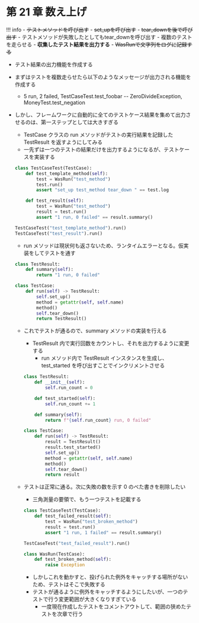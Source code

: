 # 第 21 章 数え上げ

<!-- prettier-ignore -->
!!! info 
    - <s>テストメソッドを呼び出す</s>
    - <s>set_upを呼び出す</s>
    - <s>tear_downを後で呼び出す</s>
    - テストメソッドが失敗したとしてもtear_downを呼び出す
    - 複数のテストを走らせる
    - **収集したテスト結果を出力する**
    - <s>WasRunで文字列をログに記録する</s>

-   テスト結果の出力機能を作成する
-   まずはテストを複数走らせたら以下のようなメッセージが出力される機能を作成する
    -   5 run, 2 failed, TestCaseTest.test_foobar -- ZeroDivideException, MoneyTest.test_negation
-   しかし、フレームワークに自動的に全てのテストケース結果を集めて出力させるのは、第一ステップとしては大きすぎる

    -   TestCase クラスの run メソッドがテストの実行結果を記録した TestResult を返すようにしてみる
    -   一先ずは一つのテストの結果だけを出力するようになるが、テストケースを実装する

    ```python
    class TestCaseTest(TestCase):
        def test_template_method(self):
            test = WasRun("test_method")
            test.run()
            assert "set_up test_method tear_down " == test.log

        def test_result(self):
            test = WasRun("test_method")
            result = test.run()
            assert "1 run, 0 failed" == result.summary()

    TestCaseTest("test_template_method").run()
    TestCaseTest("test_result").run()
    ```

    -   run メソッドは現状何も返さないため、ランタイムエラーとなる。仮実装をしてテストを通す

    ```python
    class TestResult:
        def summary(self):
            return "1 run, 0 failed"

    class TestCase:
        def run(self) -> TestResult:
            self.set_up()
            method = getattr(self, self.name)
            method()
            self.tear_down()
            return TestResult()
    ```

    -   これでテストが通るので、summary メソッドの実装を行える

        -   TestResult 内で実行回数をカウントし、それを出力するように変更する
            -   run メソッド内で TestResult インスタンスを生成し、test_started を呼び出すことでインクリメントさせる

        ```python
        class TestResult:
            def __init__(self):
                self.run_count = 0

            def test_started(self):
                self.run_count += 1

            def summary(self):
                return f"{self.run_count} run, 0 failed"

        class TestCase:
            def run(self) -> TestResult:
                result = TestResult()
                result.test_started()
                self.set_up()
                method = getattr(self, self.name)
                method()
                self.tear_down()
                return result
        ```

    -   テストは正常に通る。次に失敗の数を示す 0 のべた書きを削除したい

        -   三角測量の要領で、もう一つテストを記載する

        ```python
        class TestCaseTest(TestCase):
            def test_failed_result(self):
                test = WasRun("test_broken_method")
                result = test.run()
                assert "1 run, 1 failed" == result.summary()

        TestCaseTest("test_failed_result").run()

        class WasRun(TestCase):
            def test_broken_method(self):
                raise Exception
        ```

        -   しかしこれを動かすと、投げられた例外をキャッチする場所がないため、テストはそこで失敗する
        -   テストが通るように例外をキャッチするようにしたいが、一つのテストで行う変更範囲が大きくなりすぎている
            -   一度現在作成したテストをコメントアウトして、範囲の狭めたテストを次章で行う
